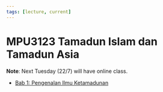 ```yaml
---
tags: [lecture, current]
---
```


# MPU3123 Tamadun Islam dan Tamadun Asia

**Note**: Next Tuesday (22/7) will have online class.

- [Bab 1: Pengenalan Ilmu Ketamadunan](202308072125.md)
